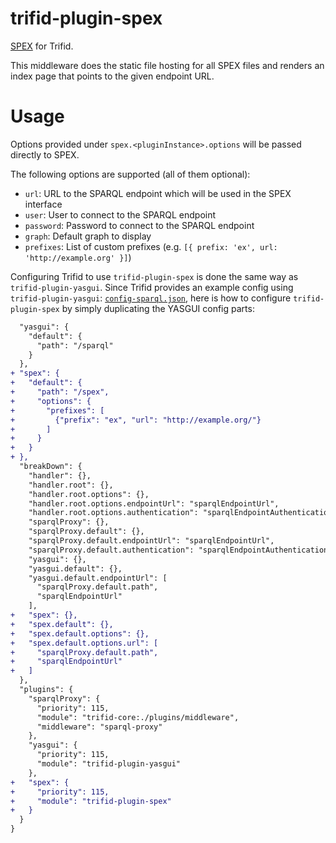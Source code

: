 # trifid-plugin-spex

[SPEX](https://github.com/zazuko/spex) for Trifid.

This middleware does the static file hosting for all SPEX files and renders an index page that points to the given endpoint URL.

# Usage

Options provided under `spex.<pluginInstance>.options` will be passed directly to SPEX.

The following options are supported (all of them optional):

- `url`: URL to the SPARQL endpoint which will be used in the SPEX interface
- `user`: User to connect to the SPARQL endpoint
- `password`: Password to connect to the SPARQL endpoint
- `graph`: Default graph to display
- `prefixes`: List of custom prefixes (e.g. `[{ prefix: 'ex', url: 'http://example.org' }]`)

Configuring Trifid to use `trifid-plugin-spex` is done the same way as `trifid-plugin-yasgui`.
Since Trifid provides an example config using `trifid-plugin-yasgui`:
[`config-sparql.json`](https://github.com/zazuko/trifid/blob/1946e324c5a8340b6de5526fae5344e79aa024f2/config-sparql.json),
here is how to configure `trifid-plugin-spex` by simply duplicating the YASGUI config parts:

```diff
  "yasgui": {
    "default": {
      "path": "/sparql"
    }
  },
+ "spex": {
+   "default": {
+     "path": "/spex",
+     "options": {
+       "prefixes": [
+         {"prefix": "ex", "url": "http://example.org/"}
+       ]
+     }
+   }
+ },
  "breakDown": {
    "handler": {},
    "handler.root": {},
    "handler.root.options": {},
    "handler.root.options.endpointUrl": "sparqlEndpointUrl",
    "handler.root.options.authentication": "sparqlEndpointAuthentication",
    "sparqlProxy": {},
    "sparqlProxy.default": {},
    "sparqlProxy.default.endpointUrl": "sparqlEndpointUrl",
    "sparqlProxy.default.authentication": "sparqlEndpointAuthentication",
    "yasgui": {},
    "yasgui.default": {},
    "yasgui.default.endpointUrl": [
      "sparqlProxy.default.path",
      "sparqlEndpointUrl"
    ],
+   "spex": {},
+   "spex.default": {},
+   "spex.default.options": {},
+   "spex.default.options.url": [
+     "sparqlProxy.default.path",
+     "sparqlEndpointUrl"
+   ]
  },
  "plugins": {
    "sparqlProxy": {
      "priority": 115,
      "module": "trifid-core:./plugins/middleware",
      "middleware": "sparql-proxy"
    },
    "yasgui": {
      "priority": 115,
      "module": "trifid-plugin-yasgui"
    },
+   "spex": {
+     "priority": 115,
+     "module": "trifid-plugin-spex"
+   }
  }
}
```
